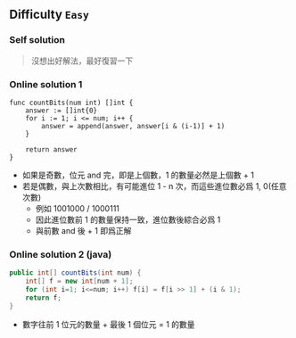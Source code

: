 ## Difficulty `Easy`


### Self solution
> 沒想出好解法，最好復習一下


### Online solution 1

```golang
func countBits(num int) []int {
    answer := []int{0}
    for i := 1; i <= num; i++ {
        answer = append(answer, answer[i & (i-1)] + 1)
    }

    return answer
}

```

* 如果是奇數，位元 and 完，即是上個數，1 的數量必然是上個數 + 1
* 若是偶數，與上次數相比，有可能進位 1 - n 次，而這些進位數必爲 1, 0(任意次數)
    * 例如  1001000 / 1000111
    * 因此進位數前 1 的數量保持一致，進位數後綜合必爲 1
    * 與前數 and 後 + 1 即爲正解
    
### Online solution 2 (java)

```java
public int[] countBits(int num) {
    int[] f = new int[num + 1];
    for (int i=1; i<=num; i++) f[i] = f[i >> 1] + (i & 1);
    return f;
}

```

* 數字往前 1 位元的數量 + 最後 1 個位元 = 1 的數量

